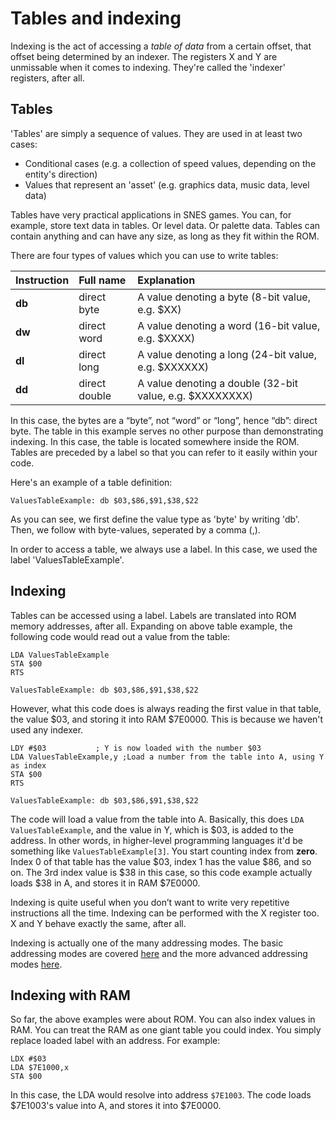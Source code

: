 # Tables and indexing

Indexing is the act of accessing a _table of data_ from a certain offset, that offset being determined by an indexer. The registers X and Y are unmissable when it comes to indexing. They're called the 'indexer' registers, after all.

## Tables

'Tables' are simply a sequence of values. They are used in at least two cases:

* Conditional cases \(e.g. a collection of speed values, depending on the entity's direction\)
* Values that represent an 'asset' \(e.g. graphics data, music data, level data\)

Tables have very practical applications in SNES games. You can, for example, store text data in tables. Or level data. Or palette data. Tables can contain anything and can have any size, as long as they fit within the ROM.

There are four types of values which you can use to write tables:

| Instruction | Full name | Explanation |
| :--- | :--- | :--- |
| **db** | direct byte | A value denoting a byte \(8-bit value, e.g. $XX\) |
| **dw** | direct word | A value denoting a word \(16-bit value, e.g. $XXXX\) |
| **dl** | direct long | A value denoting a long \(24-bit value, e.g. $XXXXXX\) |
| **dd** | direct double | A value denoting a double \(32-bit value, e.g. $XXXXXXXX\) |

In this case, the bytes are a “byte”, not “word” or “long”, hence “db”: direct byte. The table in this example serves no other purpose than demonstrating indexing. In this case, the table is located somewhere inside the ROM. Tables are preceded by a label so that you can refer to it easily within your code.

Here's an example of a table definition:

```text
ValuesTableExample: db $03,$86,$91,$38,$22
```

As you can see, we first define the value type as 'byte' by writing 'db'. Then, we follow with byte-values, seperated by a comma \(,\).

In order to access a table, we always use a label. In this case, we used the label 'ValuesTableExample'.

## Indexing

Tables can be accessed using a label. Labels are translated into ROM memory addresses, after all. Expanding on above table example, the following code would read out a value from the table:

```text
LDA ValuesTableExample
STA $00
RTS

ValuesTableExample: db $03,$86,$91,$38,$22
```

However, what this code does is always reading the first value in that table, the value $03, and storing it into RAM $7E0000. This is because we haven't used any indexer.

```text
LDY #$03           ; Y is now loaded with the number $03
LDA ValuesTableExample,y ;Load a number from the table into A, using Y as index
STA $00
RTS

ValuesTableExample: db $03,$86,$91,$38,$22
```

The code will load a value from the table into A. Basically, this does `LDA ValuesTableExample`, and the value in Y, which is $03, is added to the address. In other words, in higher-level programming languages it'd be something like `ValuesTableExample[3]`. You start counting index from **zero**. Index 0 of that table has the value $03, index 1 has the value $86, and so on. The 3rd index value is $38 in this case, so this code example actually loads $38 in A, and stores it in RAM $7E0000.

Indexing is quite useful when you don’t want to write very repetitive instructions all the time. Indexing can be performed with the X register too. X and Y behave exactly the same, after all.

Indexing is actually one of the many addressing modes. The basic addressing modes are covered [here](../the-basics/addressing.md) and the more advanced addressing modes [here](../deep-dives/addressing.md).

## Indexing with RAM

So far, the above examples were about ROM. You can also index values in RAM. You can treat the RAM as one giant table you could index. You simply replace loaded label with an address. For example:

```text
LDX #$03
LDA $7E1000,x
STA $00
```

In this case, the LDA would resolve into address `$7E1003`. The code loads $7E1003's value into A, and stores it into $7E0000.

